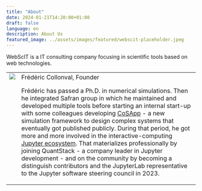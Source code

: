 ```yaml
---
title: "About"
date: 2024-01-21T14:20:00+01:00
draft: false
language: en
description: About Us
featured_image: ../assets/images/featured/webscit-placeholder.jpeg
---
```


WebScIT is a IT consulting company focusing in scientific tools based on web technologies.

<table>
<tr>
<td style="vertical-align: top;">
<img src="/images/about/fcollonval.jpg" />
</td>

<td>Frédéric Collonval, Founder

Frédéric has passed a Ph.D. in numerical simulations. Then he integrated
Safran group in which he maintained and developed multiple tools before
starting an internal start-up with some colleagues developing [CoSApp](https://gitlab.com/cosapp/cosapp) - a new simulation
framework to design complex systems that eventually got published
publicly.
During that period, he got more and more involved in the interactive-computing 
[Jupyter ecosystem](https://jupyter.org/). That materializes professionally by joining QuantStack - a company leader in Jupyter development - and on the
community by becoming a distinguish contributors
and the JupyterLab representative to the Jupyter software steering council in 2023.
</td>
<tr>
</table>

